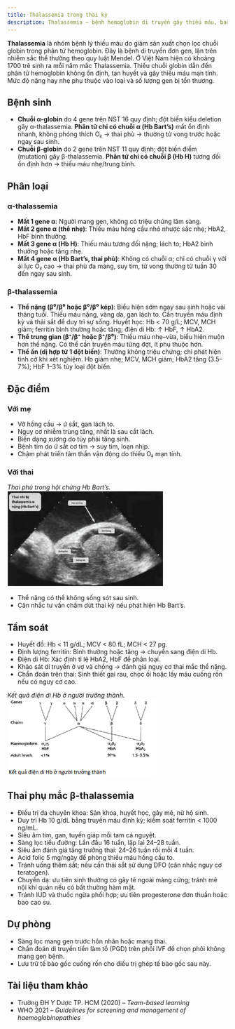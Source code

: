 ```yaml
---
title: Thalassemia trong thai kỳ
description: Thalassemia – bệnh hemoglobin di truyền gây thiếu máu, bao gồm nguyên nhân, phân loại, biểu hiện lâm sàng, chẩn đoán tiền sản và quản lý thai kỳ.
---
```


**Thalassemia** là nhóm bệnh lý thiếu máu do giảm sản xuất chọn lọc chuỗi globin trong phân tử hemoglobin. Đây là bệnh di truyền đơn gen, lặn trên nhiễm sắc thể thường theo quy luật Mendel. Ở Việt Nam hiện có khoảng 1700 trẻ sinh ra mỗi năm mắc Thalassemia. Thiếu chuỗi globin dẫn đến phân tử hemoglobin không ổn định, tan huyết và gây thiếu máu mạn tính. Mức độ nặng hay nhẹ phụ thuộc vào loại và số lượng gen bị tổn thương.

## Bệnh sinh

- **Chuỗi α-globin** do 4 gene trên NST 16 quy định; đột biến kiểu deletion gây α-thalassemia. **Phân tử chỉ có chuỗi α (Hb Bart’s)** mất ổn định nhanh, không phóng thích O₂ → thai phù → thường tử vong trước hoặc ngay sau sinh.
- **Chuỗi β-globin** do 2 gene trên NST 11 quy định; đột biến điểm (mutation) gây β-thalassemia. **Phân tử chỉ có chuỗi β (Hb H)** tương đối ổn định hơn → thiếu máu nhẹ/trung bình.

## Phân loại

### α-thalassemia

- **Mất 1 gene α**: Người mang gen, không có triệu chứng lâm sàng.
- **Mất 2 gene α (thể nhẹ)**: Thiếu máu hồng cầu nhỏ nhược sắc nhẹ; HbA2, HbF bình thường.
- **Mất 3 gene α (Hb H)**: Thiếu máu tương đối nặng; lách to; HbA2 bình thường hoặc tăng nhẹ.
- **Mất 4 gene α (Hb Bart’s, thai phù)**: Không có chuỗi α; chỉ có chuỗi γ với ái lực O₂ cao → thai phù đa màng, suy tim, tử vong thường từ tuần 30 đến ngay sau sinh.

### β-thalassemia

- **Thể nặng (β⁰/β⁰ hoặc β⁰/β⁰ kép)**: Biểu hiện sớm ngay sau sinh hoặc vài tháng tuổi. Thiếu máu nặng, vàng da, gan lách to. Cần truyền máu định kỳ và thải sắt để duy trì sự sống. Huyết học: Hb < 70 g/L; MCV, MCH giảm; ferritin bình thường hoặc tăng; điện di Hb: ↑ HbF, ↑ HbA2.
- **Thể trung gian (β⁺/β⁺ hoặc β⁺/β⁰)**: Thiếu máu nhẹ–vừa, biểu hiện muộn hơn thể nặng. Có thể cần truyền máu từng đợt, ít phụ thuộc hơn.
- **Thể ẩn (dị hợp tử 1 đột biến)**: Thường không triệu chứng; chỉ phát hiện tình cờ khi xét nghiệm. Hb giảm nhẹ; MCV, MCH giảm; HbA2 tăng (3.5–7%); HbF 1–3% tùy loại đột biến.

## Đặc điểm

### Với mẹ

- Vỡ hồng cầu → ứ sắt, gan lách to.
- Nguy cơ nhiễm trùng tăng, nhất là sau cắt lách.
- Biến dạng xương do tủy phải tăng sinh.
- Bệnh tim do ứ sắt cơ tim → suy tim, loạn nhịp.
- Chậm phát triển tâm thần vận động do thiếu O₂ mạn tính.

### Với thai

_Thai phù trong hội chứng Hb Bart’s._
![Thai phù trong hội chứng Bart](./_images/thai-phu-trong-hoi-chung-Bart.png)

- Thể nặng có thể không sống sót sau sinh.
- Cân nhắc tư vấn chấm dứt thai kỳ nếu phát hiện Hb Bart’s.<br>

## Tầm soát

- Huyết đồ: Hb < 11 g/dL; MCV < 80 fL; MCH < 27 pg.
- Định lượng ferritin: Bình thường hoặc tăng → chuyển sang điện di Hb.
- Điện di Hb: Xác định tỉ lệ HbA2, HbF để phân loại.<br>
- Khảo sát di truyền ở vợ và chồng → đánh giá nguy cơ thai mắc thể nặng.
- Chẩn đoán trên thai: Sinh thiết gai rau, chọc ối hoặc lấy máu cuống rốn nếu có nguy cơ cao.

_Kết quả điện di Hb ở người trưởng thành._
![Kết quả điện di Hb ở người trưởng thành](./_images/ket-qua-dien-di-Hb-o-nguoi-truong-thanh.png)

## Thai phụ mắc β-thalassemia

- Điều trị đa chuyên khoa: Sản khoa, huyết học, gây mê, nữ hộ sinh.
- Duy trì Hb 10 g/dL bằng truyền máu định kỳ; kiểm soát ferritin < 1000 ng/mL.
- Siêu âm tim, gan, tuyến giáp mỗi tam cá nguyệt.
- Sàng lọc tiểu đường: Lần đầu 16 tuần, lặp lại 24–28 tuần.
- Siêu âm đánh giá tăng trưởng thai: 24–26 tuần rồi mỗi 4 tuần.
- Acid folic 5 mg/ngày để phòng thiếu máu hồng cầu to.
- Tránh uống thêm sắt; nếu cần thải sắt sử dụng DFO (cân nhắc nguy cơ teratogen).
- Chuyển dạ: ưu tiên sinh thường có gây tê ngoài màng cứng; tránh mê nội khí quản nếu có bất thường hàm mặt.
- Tránh IUD và thuốc ngừa phối hợp; ưu tiên progesterone đơn thuần hoặc bao cao su.

## Dự phòng

- Sàng lọc mang gen trước hôn nhân hoặc mang thai.
- Chẩn đoán di truyền tiền làm tổ (PGD) trên phôi IVF để chọn phôi không mang gen bệnh.
- Lưu trữ tế bào gốc cuống rốn cho điều trị ghép tế bào gốc sau này.

## Tài liệu tham khảo

- Trường ĐH Y Dược TP. HCM (2020) – _Team-based learning_
- WHO 2021 – _Guidelines for screening and management of haemoglobinopathies_
